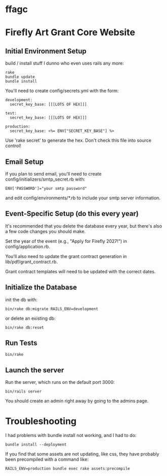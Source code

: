 ffagc
=====

# Firefly Art Grant Core Website

## Initial Environment Setup

build / install stuff I dunno who even uses rails any more:

    rake
    bundle update
    bundle install

You'll need to create config/secrets.yml with the form:

    development:
      secret_key_base: [[[LOTS OF HEX]]]

    test:
      secret_key_base: [[[LOTS OF HEX]]]

    production:
      secret_key_base: <%= ENV["SECRET_KEY_BASE"] %>

Use 'rake secret' to generate the hex.  Don't check this file into source control!

## Email Setup

If you plan to send email, you'll need to create config/initializers/smtp_secret.rb
with:

    ENV['PASSWORD']="your smtp password"

and edit config/environments/*.rb to include your smtp server information.

## Event-Specific Setup (do this every year)

It's recommended that you delete the database every year, but there's also a few code
changes you should make.

Set the year of the event (e.g., "Apply for Firefly 2027!") in config/application.rb.

You'll also need to update the grant contract generation in lib/pdf/grant_contract.rb.

Grant contract templates will need to be updated with the correct dates.

## Initialize the Database

init the db with:

    bin/rake db:migrate RAILS_ENV=development

or delete an existing db:

    bin/rake db:reset

## Run Tests

    bin/rake

## Launch the server

Run the server, which runs on the default port 3000:

    bin/rails server

You should create an admin right away by going to the admins page.


# Troubleshooting

I had problems with bundle install not working, and I had to do:

    bundle install --deployment

If you find that some assets are not updating, like css, they have probably been precompiled
with a command like:

    RAILS_ENV=production bundle exec rake assets:precompile


